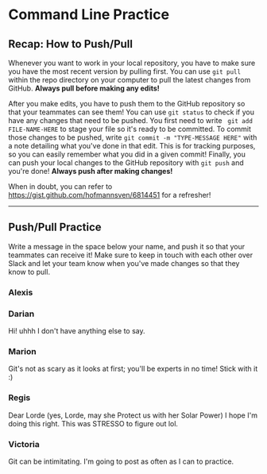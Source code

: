 # Command Line Practice
## Recap: How to Push/Pull
Whenever you want to work in your local repository, you have to make sure you have the most recent version by pulling first. You can use `git pull` within the repo directory on your computer to pull the latest changes from GitHub. __Always pull before making any edits!__

After you make edits, you have to push them to the GitHub repository so that your teammates can see them! You can use `git status` to check if you have any changes that need to be pushed. You first need to write ` git add FILE-NAME-HERE` to stage your file so it's ready to be committed. To commit those changes to be pushed, write `git commit -m "TYPE-MESSAGE HERE"` with a note detailing what you've done in that edit. This is for tracking purposes, so you can easily remember what you did in a given commit! Finally, you can push your local changes to the GitHub repository with `git push` and you're done! __Always push after making changes!__

When in doubt, you can refer to <https://gist.github.com/hofmannsven/6814451> for a refresher!

---

## Push/Pull Practice
Write a message in the space below your name, and push it so that your teammates can receive it! Make sure to keep in touch with each other over Slack and let your team know when you've made changes so that they know to pull.

### Alexis

### Darian
Hi! uhhh I don't have anything else to say.
### Marion
Git's not as scary as it looks at first; you'll be experts in no time! Stick with it :)

### Regis
Dear Lorde (yes, Lorde, may she Protect us with her Solar Power) I hope I'm doing this right. This was STRESSO to figure out lol.

### Victoria
Git can be intimitating. I'm going to post as often as I can to practice.

